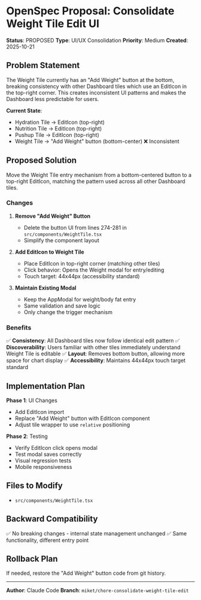 # OpenSpec Proposal: Consolidate Weight Tile Edit UI

**Status**: PROPOSED
**Type**: UI/UX Consolidation
**Priority**: Medium
**Created**: 2025-10-21

## Problem Statement

The Weight Tile currently has an "Add Weight" button at the bottom, breaking consistency with other Dashboard tiles which use an EditIcon in the top-right corner. This creates inconsistent UI patterns and makes the Dashboard less predictable for users.

**Current State**:
- Hydration Tile → EditIcon (top-right)
- Nutrition Tile → EditIcon (top-right)
- Pushup Tile → EditIcon (top-right)
- Weight Tile → "Add Weight" button (bottom-center) ❌ Inconsistent

## Proposed Solution

Move the Weight Tile entry mechanism from a bottom-centered button to a top-right EditIcon, matching the pattern used across all other Dashboard tiles.

### Changes

1. **Remove "Add Weight" Button**
   - Delete the button UI from lines 274-281 in `src/components/WeightTile.tsx`
   - Simplify the component layout

2. **Add EditIcon to Weight Tile**
   - Place EditIcon in top-right corner (matching other tiles)
   - Click behavior: Opens the Weight modal for entry/editing
   - Touch target: 44x44px (accessibility standard)

3. **Maintain Existing Modal**
   - Keep the AppModal for weight/body fat entry
   - Same validation and save logic
   - Only change the trigger mechanism

### Benefits

✅ **Consistency**: All Dashboard tiles now follow identical edit pattern
✅ **Discoverability**: Users familiar with other tiles immediately understand Weight Tile is editable
✅ **Layout**: Removes bottom button, allowing more space for chart display
✅ **Accessibility**: Maintains 44x44px touch target standard

## Implementation Plan

**Phase 1**: UI Changes
- Add EditIcon import
- Replace "Add Weight" button with EditIcon component
- Adjust tile wrapper to use `relative` positioning

**Phase 2**: Testing
- Verify EditIcon click opens modal
- Test modal saves correctly
- Visual regression tests
- Mobile responsiveness

## Files to Modify

- `src/components/WeightTile.tsx`

## Backward Compatibility

✅ No breaking changes - internal state management unchanged
✅ Same functionality, different entry point

## Rollback Plan

If needed, restore the "Add Weight" button code from git history.

---

**Author**: Claude Code
**Branch**: `miket/chore-consolidate-weight-tile-edit`
